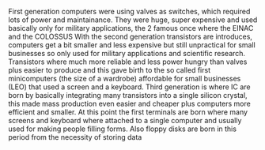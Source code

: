 
First generation computers were using valves as switches, which required lots of power and maintainance. They were huge, super expensive and used basically only for military applications, the 2 famous once where the EINAC and the COLOSSUS
With the second generation transistors are introduces, computers get a bit smaller and less expensive but still unpractical for small businesses so only used for military applications and scientific research. Transistors where much more reliable and less power hungry than valves plus easier to produce and this gave birth to the so called first minicomputers (the size of a wardrobe) affordable for small businesses (LEO) that used a screen and a keyboard.
Third generation is where IC are born by basically integrating many transistors into a single silicon crystal, this made mass production even easier and cheaper plus computers more efficient and smaller. At this point the first terminals are born where many screens and keyboard where attached to a single computer and usually used for making people filling forms. Also floppy disks are born in this period from the necessity of storing data


